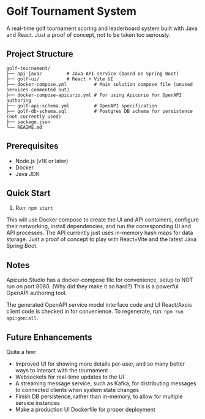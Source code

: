 # Golf Tournament System

A real-time golf tournament scoring and leaderboard system built with Java and React.
Just a proof of concept, not to be taken too seriously.

## Project Structure

```
golf-tournament/
├── api-java/         # Java API service (based on Spring Boot)
├── golf-ui/          # React + Vite UI
├── docker-compose.yml          # Main solution compose file (unused services commented out)
├── docker-compose-apicurio.yml # For using Apicurio for OpenAPI authoring
├── golf-api-schema.yml         # OpenAPI specification
├── golf-db-schema.sql          # Postgres DB schema for persistence (not currently used)
├── package.json                
└── README.md
```

## Prerequisites

- Node.js (v16 or later)
- Docker
- Java JDK

## Quick Start

1. Run: `npm start`

This will use Docker compose to create the UI and API containers, configure their networking,
install dependencies, and run the corresponding UI and API processes. The API currently just uses
in-memory hash maps for data storage. Just a proof of concept to play with React+Vite and the latest Java Spring Boot.

## Notes

Apicurio Studio has a docker-compose file for convenience, setup to NOT run on port 8080. (Why did they make it so hard?)
This is a powerful OpenAPI authoring tool.

The generated OpenAPI service model interface code and UI React/Axois client code is checked
in for convenience. To regenerate, run: `npm run api:gen:all`.

## Future Enhancements

Quite a few:
- Improved UI for showing more details per-user, and so many better ways to interact with the tournament
- Websockets for real-time updates to the UI
- A streaming message service, such as Kafka, for distributing messages to connected clients when system state changes
- Finish DB persistence, rather than in-memory, to allow for multiple service instances
- Make a production UI Dockerfile for proper deployment
